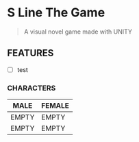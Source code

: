 # S Line The Game

> A visual novel game made with UNITY

## FEATURES
- [ ] test

### CHARACTERS
| MALE  | FEMALE |
| ------------- | ------------- |
| EMPTY  | EMPTY  |
| EMPTY  | EMPTY  |
